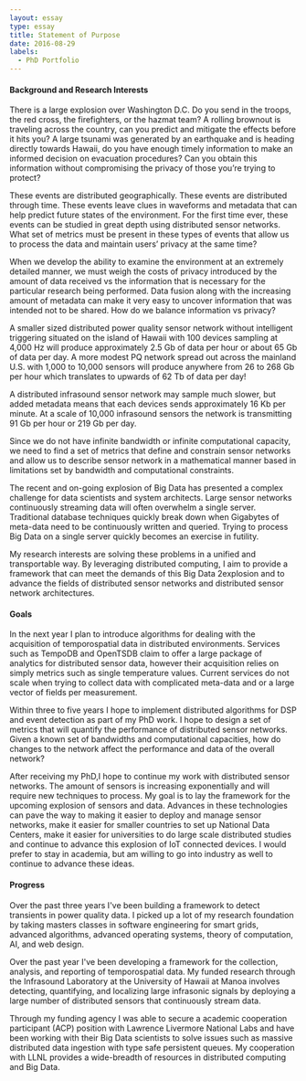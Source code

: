 ```yaml
---
layout: essay  
type: essay  
title: Statement of Purpose  
date: 2016-08-29  
labels:
  - PhD Portfolio
--- 
```


#### Background and Research Interests

There is a large explosion over Washington D.C. Do you send in the troops, the red cross, the firefighters, or the
hazmat team? A rolling brownout is traveling across the country, can you predict and mitigate the effects before it 
hits you? A large tsunami was generated by an earthquake and is heading directly towards Hawaii, do you have enough 
timely information to make an informed decision on evacuation procedures? Can you obtain this information without 
compromising the privacy of those you’re trying to protect?
 
These events are distributed geographically. These events are distributed through time. These events leave clues in 
waveforms and metadata that can help predict future states of the environment. For the first time ever, these events can
be studied in great depth using distributed sensor networks. What set of metrics must be present in these types of 
events that allow us to process the data and maintain users’ privacy at the same time? 
 
When we develop the ability to examine the environment at an extremely detailed manner, we must weigh the costs of
privacy introduced by the amount of data received vs the information that is necessary for the particular research
being performed. Data fusion along with the increasing amount of metadata can make it very easy to uncover information
that was intended not to be shared. How do we balance information vs privacy? 
   
A smaller sized distributed power quality sensor network without intelligent triggering situated on the island of Hawaii
with 100 devices sampling at 4,000 Hz will produce approximately 2.5 Gb of data per hour or about 65 Gb of data per 
day. A more modest PQ network spread out across the mainland U.S. with 1,000 to 10,000 sensors will produce anywhere 
from 26 to 268 Gb per hour which translates to upwards of 62 Tb of data per day!  
  
A distributed infrasound sensor network may sample much slower, but added metadata means that each devices sends 
approximately 16 Kb per minute. At a scale of 10,000 infrasound sensors the network is transmitting 91 Gb per hour or 
219 Gb per day.

Since we do not have infinite bandwidth or infinite computational capacity, we need to find a set of metrics that define
and constrain sensor networks and allow us to describe sensor network in a mathematical manner based in limitations set
by bandwidth and computational constraints.
  
The recent and on-going explosion of Big Data has presented a complex challenge for data scientists and system 
architects. Large sensor networks continuously streaming data will often overwhelm a single server. Traditional database
techniques quickly break down when Gigabytes of meta-data need to be continuously written and queried. Trying to 
process Big Data on a single server quickly becomes an exercise in futility. 
 
My research interests are solving these problems in a unified and transportable way. By leveraging distributed 
computing, I aim to provide a framework that can meet the demands of this Big Data 2explosion and to advance the fields 
of distributed sensor networks and distributed sensor network architectures.

#### Goals
In the next year I plan to introduce algorithms for dealing with the acquisition of temporospatial data in distributed 
environments. Services such as TempoDB and OpenTSDB claim to offer a large package of analytics for distributed sensor 
data, however their acquisition relies on simply metrics such as single temperature values. Current services do not 
scale when trying to collect data with complicated meta-data and or a large vector of fields per measurement. 

Within three to five years I hope to implement distributed algorithms for DSP and event detection as part of my PhD 
work. I hope to design a set of metrics that will quantify the performance of distributed sensor networks. Given a known
set of bandwidths and computational capacities, how do changes to the network affect the performance and data of the 
overall network?
 
After receiving my PhD,I hope to continue my work with distributed sensor networks. The amount of sensors is increasing 
exponentially and will require new techniques to process. My goal is to lay the framework for the upcoming explosion of 
sensors and data. Advances in these technologies can pave the way to making it easier to deploy and manage sensor 
networks, make it easier for smaller countries to set up National Data Centers, make it easier for universities to do 
large scale distributed studies and continue to advance this explosion of IoT connected devices. I would prefer to stay 
in academia, but am willing to go into industry as well to continue to advance these ideas.

#### Progress
Over the past three years I've been building a framework to detect transients in power quality data. I picked up a lot 
of my research foundation by taking masters classes in software engineering for smart grids, advanced algorithms, 
advanced operating systems, theory of computation, AI, and web design.

Over the past year I've been developing a framework for the collection, analysis, and reporting of temporospatial data. 
My funded research through the Infrasound Laboratory at the University of Hawaii at Manoa involves detecting, 
quantifying, and localizing large infrasonic signals by deploying a  large number of distributed sensors that 
continuously stream data.

Through my funding agency I was able to secure a academic cooperation participant (ACP) position with Lawrence Livermore
National Labs and have been working with their Big Data scientists to solve issues such as massive distributed data 
ingestion with type safe persistent queues. My cooperation with LLNL provides a wide-breadth of resources in distributed 
computing and Big Data.